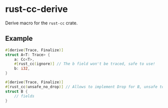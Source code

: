 # rust-cc-derive

Derive macro for the `rust-cc` crate.

## Example

```rust
#[derive(Trace, Finalize)]
struct A<T: Trace> {
    a: Cc<T>,
    #[rust_cc(ignore)] // The b field won't be traced, safe to use!
    b: i32,
}

#[derive(Trace, Finalize)]
#[rust_cc(unsafe_no_drop)] // Allows to implement Drop for B, unsafe to use! (see Trace docs)
struct B {
    // fields
}
```
